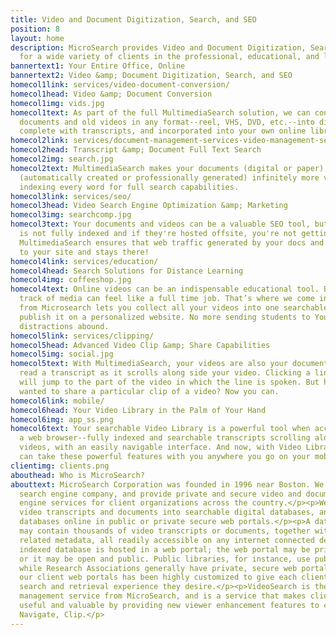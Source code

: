 ```yaml
---
title: Video and Document Digitization, Search, and SEO
position: 8
layout: home
description: MicroSearch provides Video and Document Digitization, Search, and SEO
  for a wide variety of clients in the professional, educational, and labor sectors.
bannertext1: Your Entire Office, Online
bannertext2: Video &amp; Document Digitization, Search, and SEO
homecol1link: services/video-document-conversion/
homecol1head: Video &amp; Document Conversion
homecol1img: vids.jpg
homecol1text: As part of the full MultimediaSearch solution, we can convert your paper
  documents and old videos in any format--reel, VHS, DVD, etc.--into digital files,
  complete with transcripts, and incorporated into your own online library.
homecol2link: services/document-management-services-video-management-services
homecol2head: Transcript &amp; Document Full Text Search
homecol2img: search.jpg
homecol2text: MultimediaSearch makes your documents (digital or paper) and video transcripts
  (automatically created or professionally generated) infinitely more valuable by
  indexing every word for full search capabilities.
homecol3link: services/seo/
homecol3head: Video Search Engine Optimization &amp; Marketing
homecol3img: searchcomp.jpg
homecol3text: Your documents and videos can be a valuable SEO tool, but if their text
  is not fully indexed and if they're hosted offsite, you're not getting that value.
  MultimediaSearch ensures that web traffic generated by your docs and videos comes
  to your site and stays there!
homecol4link: services/education/
homecol4head: Search Solutions for Distance Learning
homecol4img: coffeeshop.jpg
homecol4text: Online videos can be an indispensable educational tool. But keeping
  track of media can feel like a full time job. That’s where we come in. VideoSearch
  from Microsearch lets you collect all your videos into one searchable library and
  publish it on a personalized website. No more sending students to YouTube, where
  distractions abound.
homecol5link: services/clipping/
homecol5head: Advanced Video Clip &amp; Share Capabilities
homecol5img: social.jpg
homecol5text: With MultimediaSearch, your videos are also your documents. You can
  read a transcript as it scrolls along side your video. Clicking a line in the transcript
  will jump to the part of the video in which the line is spoken. But have you ever
  wanted to share a particular clip of a video? Now you can.
homecol6link: mobile/
homecol6head: Your Video Library in the Palm of Your Hand
homecol6img: app_ss.png
homecol6text: Your searchable Video Library is a powerful tool when accessed from
  a web browser--fully indexed and searchable transcripts scrolling alongside your
  videos, with an easily navigable interface. And now, with Video Library Mobile you
  can take these powerful features with you anywhere you go on your mobile device.
clientimg: clients.png
abouthead: Who is MicroSearch?
abouttext: MicroSearch Corporation was founded in 1996 near Boston. We are a boutique
  search engine company, and provide private and secure video and document search
  engine services for client organizations across the country.</p><p>We index client
  video transcripts and documents into searchable digital databases, and host those
  databases online in public or private secure web portals.</p><p>A database portal
  may contain thousands of video transcripts or documents, together with all of the
  related metadata, all readily accessible on any internet connected device.</p><p>Each
  indexed database is hosted in a web portal; the web portal may be private and secure,
  or it may be open and public. Public libraries, for instance, use public web portals,
  while Research Associations generally have private, secure web portals. Each of
  our client web portals has been highly customized to give each client exactly the
  search and retrieval experience they desire.</p><p>VideoSearch is the latest video
  management service from MicroSearch, and is a service that makes client videos more
  useful and valuable by providing new viewer enhancement features to client videos...Find,
  Navigate, Clip.</p>
---
```


